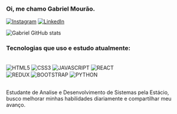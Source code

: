 ### Oi, me chamo Gabriel Mourão.

[![Instagram](https://img.shields.io/badge/Instagram-E4405F?style=for-the-badge&logo=instagram&logoColor=white)](https://www.instagram.com/van.gabh)
[![LinkedIn](https://img.shields.io/badge/LinkedIn-0077B5?style=for-the-badge&logo=linkedin&logoColor=white)](https://www.linkedin.com/in/gabriel-mourao-a26202206/)

![Gabriel GitHub stats](https://github-readme-stats.vercel.app/api?username=GabrielMourao18&show_icons=true&theme=radical)

### Tecnologias que uso e estudo atualmente:

<div style="display: inline_block"><br/>
    <img align="center" alt="HTML5" src="https://img.shields.io/badge/HTML5-E34F26?style=for-the-badge&logo=html5&logoColor=white" />
    <img align="center" alt="CSS3" src="https://img.shields.io/badge/CSS3-1572B6?style=for-the-badge&logo=css3&logoColor=white" />
    <img align="center" alt="JAVASCRIPT" src="https://img.shields.io/badge/JavaScript-F7DF1E?style=for-the-badge&logo=javascript&logoColor=black" />
    <img align="center" alt="REACT" src="https://img.shields.io/badge/React-20232A?style=for-the-badge&logo=react&logoColor=61DAFB" /><br/>
    <img align="center" alt="REDUX" src="https://img.shields.io/badge/Redux-593D88?style=for-the-badge&logo=redux&logoColor=white" />
    <img align="center" alt="BOOTSTRAP" src="https://img.shields.io/badge/Bootstrap-563D7C?style=for-the-badge&logo=bootstrap&logoColor=white" />
    <img align="center" alt="PYTHON" src="https://img.shields.io/badge/Python-3776AB?style=for-the-badge&logo=python&logoColor=white" />
</div>
<br/>

Estudante de Analise e Desenvolvimento de Sistemas pela Estácio,<br/> busco melhorar minhas habilidades diariamente e compartilhar meu avanço.
